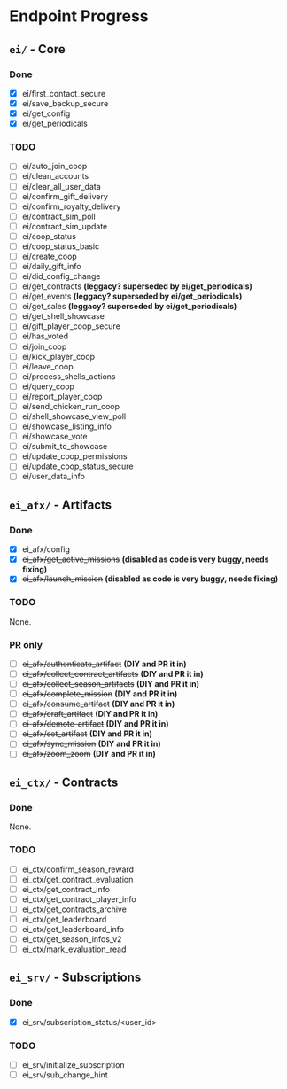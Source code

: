 # Endpoint Progress
## `ei/` - Core
### Done
- [x] ei/first_contact_secure
- [x] ei/save_backup_secure
- [x] ei/get_config
- [x] ei/get_periodicals
### TODO
- [ ] ei/auto_join_coop
- [ ] ei/clean_accounts
- [ ] ei/clear_all_user_data
- [ ] ei/confirm_gift_delivery
- [ ] ei/confirm_royalty_delivery
- [ ] ei/contract_sim_poll
- [ ] ei/contract_sim_update
- [ ] ei/coop_status
- [ ] ei/coop_status_basic
- [ ] ei/create_coop
- [ ] ei/daily_gift_info
- [ ] ei/did_config_change
- [ ] ei/get_contracts **(leggacy? superseded by ei/get_periodicals)**
- [ ] ei/get_events **(leggacy? superseded by ei/get_periodicals)**
- [ ] ei/get_sales **(leggacy? superseded by ei/get_periodicals)**
- [ ] ei/get_shell_showcase
- [ ] ei/gift_player_coop_secure
- [ ] ei/has_voted
- [ ] ei/join_coop
- [ ] ei/kick_player_coop
- [ ] ei/leave_coop
- [ ] ei/process_shells_actions
- [ ] ei/query_coop
- [ ] ei/report_player_coop
- [ ] ei/send_chicken_run_coop
- [ ] ei/shell_showcase_view_poll
- [ ] ei/showcase_listing_info
- [ ] ei/showcase_vote
- [ ] ei/submit_to_showcase
- [ ] ei/update_coop_permissions
- [ ] ei/update_coop_status_secure
- [ ] ei/user_data_info

## `ei_afx/` - Artifacts
### Done
- [x] ei_afx/config
- [x] ~~ei_afx/get_active_missions~~ **(disabled as code is very buggy, needs fixing)**
- [x] ~~ei_afx/launch_mission~~ **(disabled as code is very buggy, needs fixing)**
### TODO
None.
### PR only
- [ ] ~~ei_afx/authenticate_artifact~~ **(DIY and PR it in)**
- [ ] ~~ei_afx/collect_contract_artifacts~~ **(DIY and PR it in)**
- [ ] ~~ei_afx/collect_season_artifacts~~ **(DIY and PR it in)**
- [ ] ~~ei_afx/complete_mission~~ **(DIY and PR it in)**
- [ ] ~~ei_afx/consume_artifact~~ **(DIY and PR it in)**
- [ ] ~~ei_afx/craft_artifact~~ **(DIY and PR it in)**
- [ ] ~~ei_afx/demote_artifact~~ **(DIY and PR it in)**
- [ ] ~~ei_afx/set_artifact~~ **(DIY and PR it in)**
- [ ] ~~ei_afx/sync_mission~~ **(DIY and PR it in)**
- [ ] ~~ei_afx/zoom_zoom~~ **(DIY and PR it in)**

## `ei_ctx/` - Contracts
### Done
None.
### TODO
- [ ] ei_ctx/confirm_season_reward
- [ ] ei_ctx/get_contract_evaluation
- [ ] ei_ctx/get_contract_info
- [ ] ei_ctx/get_contract_player_info
- [ ] ei_ctx/get_contracts_archive
- [ ] ei_ctx/get_leaderboard
- [ ] ei_ctx/get_leaderboard_info
- [ ] ei_ctx/get_season_infos_v2
- [ ] ei_ctx/mark_evaluation_read

## `ei_srv/` - Subscriptions
### Done
- [x] ei_srv/subscription_status/<user_id>
### TODO
- [ ] ei_srv/initialize_subscription
- [ ] ei_srv/sub_change_hint
